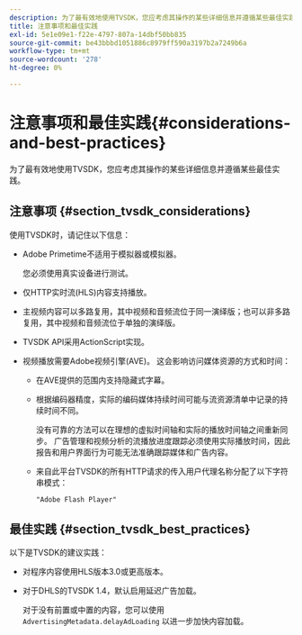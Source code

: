 ```yaml
---
description: 为了最有效地使用TVSDK，您应考虑其操作的某些详细信息并遵循某些最佳实践。
title: 注意事项和最佳实践
exl-id: 5e1e09e1-f22e-4797-807a-14dbf50bb835
source-git-commit: be43bbbd1051886c8979ff590a3197b2a7249b6a
workflow-type: tm+mt
source-wordcount: '278'
ht-degree: 0%

---
```


# 注意事项和最佳实践{#considerations-and-best-practices}

为了最有效地使用TVSDK，您应考虑其操作的某些详细信息并遵循某些最佳实践。

## 注意事项 {#section_tvsdk_considerations}

使用TVSDK时，请记住以下信息：

* Adobe Primetime不适用于模拟器或模拟器。

   您必须使用真实设备进行测试。
* 仅HTTP实时流(HLS)内容支持播放。
* 主视频内容可以多路复用，其中视频和音频流位于同一演绎版；也可以非多路复用，其中视频和音频流位于单独的演绎版。
* TVSDK API采用ActionScript实现。
* 视频播放需要Adobe视频引擎(AVE)。 这会影响访问媒体资源的方式和时间：

   * 在AVE提供的范围内支持隐藏式字幕。
   * 根据编码器精度，实际的编码媒体持续时间可能与流资源清单中记录的持续时间不同。

      没有可靠的方法可以在理想的虚拟时间轴和实际的播放时间轴之间重新同步。 广告管理和视频分析的流播放进度跟踪必须使用实际播放时间，因此报告和用户界面行为可能无法准确跟踪媒体和广告内容。
   * 来自此平台TVSDK的所有HTTP请求的传入用户代理名称分配了以下字符串模式：

      ```
      "Adobe Flash Player"
      ```

## 最佳实践 {#section_tvsdk_best_practices}

以下是TVSDK的建议实践：

* 对程序内容使用HLS版本3.0或更高版本。
* 对于DHLS的TVSDK 1.4，默认启用延迟广告加载。

   对于没有前置或中置的内容，您可以使用 `AdvertisingMetadata.delayAdLoading` 以进一步加快内容加载。
